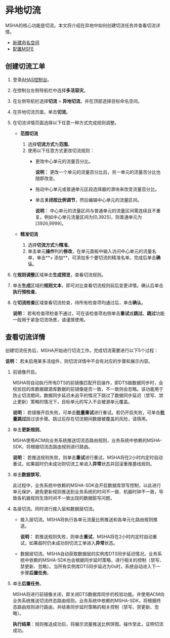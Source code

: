 # 异地切流

MSHA的核心功能是切流。本文将介绍在异地中如何创建切流任务并查看切流详情。

-   [新建命名空间](/cn.zh-CN/多活容灾/用户指南/异地双活配置/新建命名空间.md)
-   [配置MSFE](/cn.zh-CN/多活容灾/用户指南/异地双活配置/配置MSFE.md)

## 创建切流工单

1.  登录[AHAS控制台](https://ahas.console.aliyun.com)。

2.  在控制台左侧导航栏中选择**多活容灾**。

3.  在左侧导航栏选择**切流** \> **异地切流**，并在顶部选择目标命名空间。

4.  在异地切流页面，单击**切流**。

5.  在切流详情页面选择以下任意一种方式完成规则调整。

    -   **范围切流**
        1.  选择**切流方式**为**范围**。
        2.  使用以下任意方式更改切流规则：
            -   更改中心单元的流量百分比。

                **说明：** 更改一个单元的流量百分比后，另一单元的流量百分比也随即改变。

            -   拖动中心单元或普通单元区段选择器的滑块来改变流量百分比。
            -   单击**关闭按比例调节**，然后编辑中心单元的流量区间。

                **说明：** 中心单元的流量区间与普通单元的流量区间需连续且不重复。例如中心单元流量区间为\[0,3925\]，则普通单元为\[3926,9999\]。

    -   **精准切流**
        1.  选择**切流方式**为**精准**。
        2.  单击单元**操作**列的**修改**，在单元面板中输入访问中心单元的流量名单，单击**+ 添加**，可添加多个要切流的精准名单。完成后单击**确认**。
6.  在**规则调整**区域单击**生成预览**，查看切流规则。

7.  单击**生成**区域的**规则文本**，即可对比查看切流规则前后变更详情。确认后单击**执行预检查**。

8.  在**切流检查**区域查看切流检查，待所有检查项均通过后，单击**确认**。

    **说明：** 若有检查项检查不通过，可在该检查项右侧单击**重试**或**跳过**。**跳过**功能一般用于紧急切流场景，请谨慎使用。


## 查看切流详情

创建切流任务后，MSHA开始进行切流工作。完成切流需要进行以下5个过程：

**说明：** 若未启用某多活组件，则切流详情中不会有对应的步骤和展示内容。

1.  前镜像开启。

    MSHA将自动执行所有DTS的前镜像匹配开启操作，即DTS做数据同步时，会校验目的库数据跟源库数据的前镜像是否一致，不一致则会忽略。该功能用于防止切流期间，数据同步延迟未追平的情况下跳过了数据同步延迟（禁写、禁止更新）策略的情况下，目标单元的写入不会被源单元覆盖。

    **说明：** 若镜像开启失败，可单击**批量重试**进行重试。若仍开启失败，可单击**批量跳过**跳过该步骤。跳过后存在切流期间数据被覆盖的风险，请慎用。

2.  单击**更新规则**。

    MSHA使用ACM向业务系统推送切流态路由规则，业务系统中依赖的MSHA-SDK，将根据切流态路由规则进行路由。

    **说明：** 若推送规则失败，则单击**重试**进行重试，MSHA将在2小时内定时自动重试，如果超时仍未成功则切流工单进入**异常**状态并回滚重推基线规则。

3.  单击**数据禁写**。

    此过程中，业务系统中依赖的MSHA-SDK会开启数据库禁写控制，以此进行单元保护，避免更新规则推送到业务系统的时间不一致、机器时钟不一致，导致各机器规则生效时间不一致出现的数据脏写问题。

4.  各层切流。同时进行接入层和数据层切流。

    -   接入层切流。MSHA将执行各单元流量比例推送和各单元化路由规则推送。

        **说明：** 若推送规则失败，则单击**重试**，MSHA将在2小时内定时自动重试，如果超时仍未成功则切流工单进入**异常**状态。

    -   数据层切流。MSHA自动获取数据层的实例库DTS同步延迟情况。业务系统中依赖的MSHA-SDK也会根据同步延时策略，进行相关的控制（禁写、禁更新、忽略）。当所有实例库DTS同步延迟为0s时，系统自动进入下一步骤**后置任务**。
5.  单击**后置任务**。

    MSHA将进行前镜像关闭，即关闭DTS数据库同步的校验功能。并使用ACM向业务系统推送切流终态路由规则。业务系统中依赖的MSHA-SDK，将根据终态路由规则进行路由，并结束同步延时策略的相关控制（禁写、禁更新、忽略）。

    **执行结果**：规则推送成功后，将展示流量推送比例饼图。操作至此，证明切流成功。



